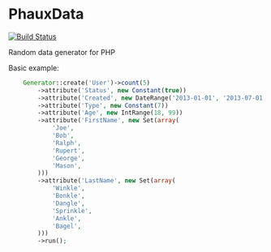 PhauxData
=========

[![Build Status](https://travis-ci.org/davidstelter/PhauxData.png)](https://travis-ci.org/davidstelter/PhauxData)

Random data generator for PHP

Basic example:

```php
	Generator::create('User')->count(5)
		->attribute('Status', new Constant(true))
		->attribute('Created', new DateRange('2013-01-01', '2013-07-01'))
		->attribute('Type', new Constant(7))
		->attribute('Age', new IntRange(18, 99))
		->attribute('FirstName', new Set(array(
			'Joe',
			'Bob',
			'Ralph',
			'Rupert',
			'George',
			'Mason',
		)))
		->attribute('LastName', new Set(array(
			'Winkle',
			'Bonkle',
			'Dangle',
			'Sprinkle',
			'Ankle',
			'Bagel',
		)))
		->run();
```

